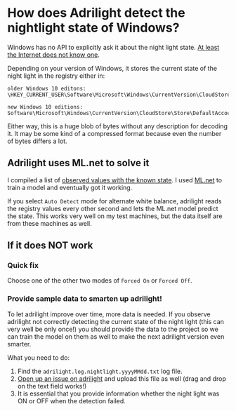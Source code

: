 # How does Adrilight detect the nightlight state of Windows?

Windows has no API to explicitly ask it about the night light state. [At least the Internet does not know one](https://stackoverflow.com/questions/43340619/get-status-of-night-light-mode-in-windows-10/43953978#43953978).

Depending on your version of Windows, it stores the current state of the night light in the registry either in:

```text
older Windows 10 editons:
\HKEY_CURRENT_USER\Software\Microsoft\Windows\CurrentVersion\CloudStore\Store\Cache\DefaultAccount\$$windows.data.bluelightreduction.bluelightreductionstate\Current

new Windows 10 editions:
Software\Microsoft\Windows\CurrentVersion\CloudStore\Store\DefaultAccount\Current\default$windows.data.bluelightreduction.bluelightreductionstate\windows.data.bluelightreduction.bluelightreductionstate
```

Either way, this is a huge blob of bytes without any description for decoding it. It may be some kind of a compressed format because even the number of bytes differs a lot.

## Adrilight uses ML.net to solve it

I compiled a list of [observed values with the known state](https://github.com/fabsenet/adrilight/blob/dev/Tools/NighlightDetectionModelGenerator/NighlightDetectionModelGenerator/Data/data.csv). I used [ML.net](https://github.com/dotnet/machinelearning) to train a model and eventually got it working.

If you select `Auto Detect` mode for alternate white balance, adrilight reads the registry values every other second and lets the ML.net model predict the state. This works very well on my test machines, but the data itself are from these machines as well.

## If it does NOT work

### Quick fix

Choose one of the other two modes of `Forced On` or `Forced Off`.

### Provide sample data to smarten up adrilight!

To let adrilight improve over time, more data is needed. If you observe adrilight not correctly detecting the current state of the night light (this can very well be only once!) you should provide the data to the project so we can train the model on them as well to make the next adrilight version even smarter.

What you need to do:

1. Find the `adrilight.log.nightlight.yyyyMMdd.txt` log file.
1. [Open up an issue on adrilight](https://github.com/fabsenet/adrilight/issues/new) and upload this file as well (drag and drop on the text field works!)
1. It is essential that you provide information whether the night light was ON or OFF when the detection failed.